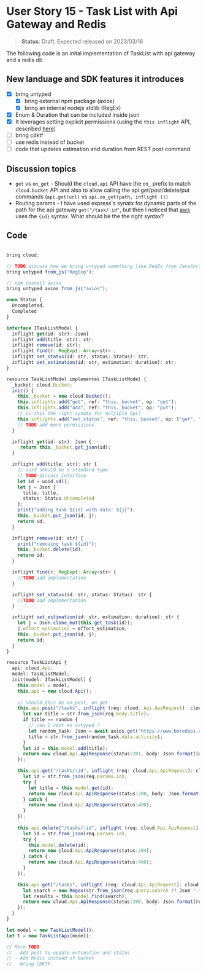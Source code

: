 # User Story 15 - Task List with Api Gateway and Redis

> **Status**: Draft, Expected released on 2023/03/16


The following code is an inital implementation of TaskList with api gateway and a redis db 

## New landuage and SDK features it introduces

- [x] bring untyped
  - [x] bring external npm package (axios)
  - [x] bring an internal nodejs stdlib (RegEx)
- [x] Enum & Duration that can be included inside json
- [x] It leverages setting explicit permissions (using the `this.inflight` API, described [here](https://github.com/winglang/wing/pull/1610))
- [ ] bring cdktf
- [ ] use redis instead of bucket
- [ ] code that updates estimation and duration from REST post command

## Discussion topics
- `get` vs `on_get` - Should the `cloud.api` API have the `on_` prefix to match `cloud.bucket` API and also to allow calling
the api get/post/delete/put commands (`api.get(url)` vs `api.on_get(path, inflight ())`
- Routing params - I have used express's synatx for dynamic parts of the path for the api gateway `get("/task/:id"`, 
but then I noticed that [aws](https://docs.aws.amazon.com/apigateway/latest/developerguide/api-gateway-create-api-step-by-step.html) 
uses the `{id}` syntax. What should be the the right syntax?

## Code 
```ts (wing)

bring cloud;

// TODO discuss how we bring untyped something like RegEx from JavaScript 
bring untyped from_js("RegExp"); 

// npm install axios
bring untyped axios from_js("axios"); 

enum Status {
  Uncompleted,
  Completed
}

interface ITaskListModel {
  inflight get(id: str): Json}
  inflight add(title: str): str;
  inflight remove(id: str); 
  inflight find(r: RegExp): Array<str> ;
  inflight set_status(id: str, status: Status): str;
  inflight set_estimation(id: str, estimation: duration): str;
}

resource TaskListModel implementes ITaskListModel {
  _bucket: cloud.Bucket;
  init() {
    this._bucket = new cloud.Bucket();
    this.inflights.add("get", ref: "this._bucket", op: "get");
    this.inflights.add("add", ref: "this._bucket", op: "put");
    // is this the right synatx for multiple ops? 
    this.inflights.add("set_status", ref: "this._bucket", op: ["get", "put"]); 
    // TODO add more permissions
  }

  inflight get(id: str): Json {
     return this._bucket.get_json(id);
  }

  inflight add(title: str): str {
    // uuid should be a standard type
    // TODO discuss interface
    let id = uuid.v4(); 
    let j = Json { 
      title: title, 
      status: Status.Uncompleted
    };
    print("adding task ${id} with data: ${j}"); 
    this._bucket.put_json(id, j);
    return id;
  }

  inflight remove(id: str) {
    print("removing task ${id}");
    this._bucket.delete(id);
    return id;
  }

  inflight find(r: RegExp): Array<str> { 
    //TODO add implementation
  }

  inflight set_status(id: str, status: Status): str {
    //TODO add implementation
  }

  inflight set_estimation(id: str, estimation: duration): str {
    let j = Json.clone_mut(this.get_task(id));
    j.effort_estimation = effort_estimation;
    this._bucket.put_json(id, j);
    return id;
  }
}

resource TaskListApi {
  api: cloud.Api;
  model: TaskListModel;
  init(model: ITaskListModel) {
    this.model = model;
    this.api = new cloud.Api();
    
    // Should this be on_post, on_get
    this.api.post("/tasks", inflight (req: cloud. Api.ApiRequest): cloud.Api.ApiResponse => {
      let var title = str.from_json(req.body.title);
      if title == random {
        // can I cast an untyped ?
        let random_task: Json = await axios.get('https://www.boredapi.com/api/activity');
        title = str.from_json(random_task.data.activity); 
      } 
      let id = this.model.add(title);
      return new cloud.Api.ApiResponse(status:201, body: Json.format(id));
    });

    this.api.get("/tasks/:id", inflight (req: cloud.Api.ApiRequest): cloud.Api.ApiResponse => {
      let id = str.from_json(req.params.id);
      try {
        let title = this.model.get(id);
        return new cloud.Api.ApiResponse(status:200, body: Json.format(title));
      } catch {
        return new cloud.Api.ApiResponse(status:400);
      }
    });
    
    this.api.delete("/tasks/:id", inflight (req: cloud.Api.ApiRequest): cloud.Api.ApiResponse => {
      let id = str.from_json(req.params.id);
      try {
        this.model.delete(id);
        return new cloud.Api.ApiResponse(status:204);
      } catch {
        return new cloud.Api.ApiResponse(status:400);
      }
    });

    this.api.get("/tasks", inflight (req: cloud.Api.ApiRequest): cloud.Api.ApiResponse => {
      let search = new Regex(str.from_json(req.query.search ?? Json ".*")); 
      let results = this.model.find(search);
      return new cloud.Api.ApiResponse(status:200, body: Json.format(results));
    });
  }
}

let model = new TaskListModel();
let t = new TaskListApi(model);

// More TODO
// - Add post to update estimation and status
// - Add Redis instead of bucket 
// - bring CDKTF
```
